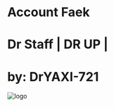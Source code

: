 # Account Faek


# Dr Staff | DR UP | 

# by: DrYAXI-721

![logo](https://cdn.discordapp.com/attachments/843669529736642580/849659792980574218/Untitled-1test.gif)
